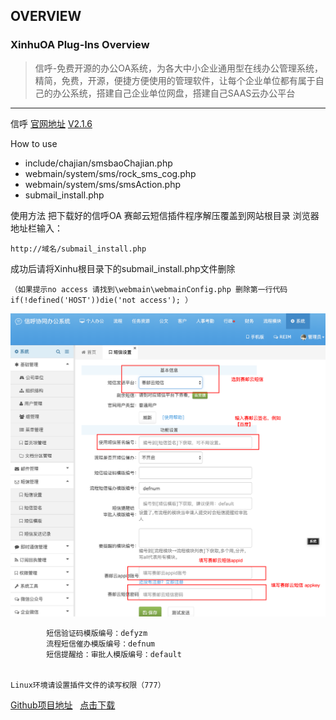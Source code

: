 ## OVERVIEW

### XinhuOA Plug-Ins Overview

>信呼-免费开源的办公OA系统，为各大中小企业通用型在线办公管理系统，精简，免费，开源，便捷方便使用的管理软件，让每个企业单位都有属于自己的办公系统，搭建自己企业单位网盘，搭建自己SAAS云办公平台

------
信呼  [官网地址](http://www.rockoa.com/)
[V2.1.6](https://github.com/submail-developers/xinhu_sms/archive/master.zip)

How to use

-	include/chajian/smsbaoChajian.php
-	webmain/system/sms/rock_sms_cog.php
-	webmain/system/sms/smsAction.php
-	submail_install.php

使用方法
    把下载好的信呼OA 赛邮云短信插件程序解压覆盖到网站根目录
  浏览器地址栏输入：

    http://域名/submail_install.php
   成功后请将Xinhu根目录下的submail_install.php文件删除

    （如果提示no access 请找到\webmain\webmainConfig.php 删除第一行代码 if(!defined('HOST'))die('not access'); ）

![Submail](./markdown/1.png)

			短信验证码模版编号：defyzm
			流程短信催办模版编号：defnum
			短信提醒给：审批人模版编号：default


	Linux环境请设置插件文件的读写权限（777）


[Github项目地址](https://github.com/submail-developers/xinhu_sms/)&nbsp;&nbsp;&nbsp;[点击下载](https://github.com/submail-developers/xinhu_sms/archive/master.zip)


